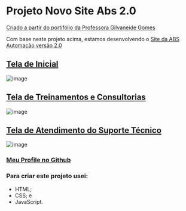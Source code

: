 # Projeto Novo Site Abs 2.0 

[Criado a partir do portifólio da Professora Gilvaneide Gomes](https://github.com/GilvaneideGomes/portifolio/tree/master)

Com base neste projeto acima, estamos desenvolvendo o [Site da ABS Automação versão 2.0](http://www.abscard.com.br)



## [Tela de Inicial](http://www.abscard.com.br/)

![image](https://user-images.githubusercontent.com/15948634/158486547-3547229c-b350-4564-b8ca-15d78b13731d.png)

## [Tela de Treinamentos e Consultorias](http://www.abscard.com.br/treinamentos.html)
![image](https://user-images.githubusercontent.com/15948634/158486650-f479e615-9b2d-4c70-ab1b-194d35481eaf.png)

## [Tela de Atendimento do Suporte Técnico](http://www.abscard.com.br/suporte.html)
![image](https://user-images.githubusercontent.com/15948634/158486782-cf1fd307-62c3-4f85-9902-4639cd37fee6.png)


### [Meu Profile no Github](https://github.com/atnzpe)

### Para criar este projeto usei:

- HTML;
- CSS; e
- JavaScript.
